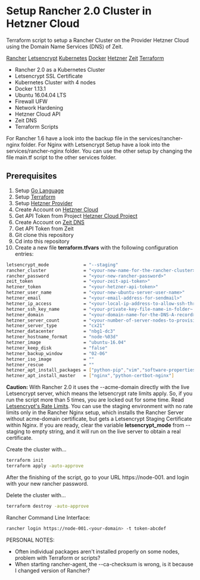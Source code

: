 # Setup Rancher 2.0 Cluster in Hetzner Cloud

Terraform script to setup a Rancher Cluster on the Provider Hetzner Cloud using the Domain Name Services (DNS) of Zeit.

[Rancher](https://rancher.com/)
[Letsencrypt](https://letsencrypt.org/)
[Kubernetes](https://kubernetes.io/)
[Docker](https://www.docker.com/)
[Hetzner](https://www.hetzner.de)
[Zeit](https://zeit.co/world)
[Terraform](https://www.terraform.io)

* Rancher 2.0 as a Kubernetes Cluster
* Letsencrypt SSL Certificate
* Kubernetes Cluster with 4 nodes
* Docker 1.13.1
* Ubuntu 16.04.04 LTS
* Firewall UFW
* Network Hardening
* Hetzner Cloud API
* Zeit DNS 
* Terraform Scripts

For Rancher 1.6 have a look into the backup file in the services/rancher-nginx folder.
For Nginx with Letsencrypt Setup have a look into the services/rancher-nginx folder.
You can use the other setup by changing the file main.tf script to the other services folder.

## Prerequisites

1. Setup [Go Language](https://golang.org/)
2. Setup [Terraform](https://www.terraform.io/downloads.html)
3. Setup [Hetzner Provider](https://github.com/hetznercloud/terraform-provider-hcloud)
4. Create Account on [Hetzner Cloud](https://www.hetzner.de/cloud)
5. Get API Token from Project [Hetzner Cloud Project](https://console.hetzner.cloud)
6. Create Account on [Zeit DNS](https://zeit.co/account)
7. Get API Token from Zeit
8. Git clone this repository
9. Cd into this repository
10. Create a new file **terraform.tfvars** with the following configuration entries:

```bash
letsencrypt_mode             = "--staging"
rancher_cluster              = "<your-new-name-for-the-rancher-cluster>"
rancher_password             = "<your-new-rancher-password>"
zeit_token                   = "<your-zeit-api-token>"
hetzner_token                = "<your-hetzner-api-token>"
hetzner_user_name            = "<your-new-ubuntu-server-user-name>"
hetzner_email                = "<your-email-address-for-sendmail>"
hetzner_ip_access            = "<your-local-ip-address-to-allow-ssh-through-ubuntu-server-firewall>"
hetzner_ssh_key_name         = "<your-private-key-file-name-in-folder~./ssh/>"
hetzner_domain               = "<your-domain-name-for-the-DNS-A-record>"
hetzner_server_count         = "<your-number-of-server-nodes-to-provision>"
hetzner_server_type          = "cx21"
hetzner_datacenter           = "nbg1-dc3"
hetzner_hostname_format      = "node-%03d"
hetzner_image                = "ubuntu-16.04"
hetzner_keep_disk            = "false"
hetzner_backup_window        = "02-06"
hetzner_iso_image            = ""
hetzner_rescue               = ""
hetzner_apt_install_packages = ["python-pip","vim","software-properties-common","ufw","ceph-common","nfs-common","jq","tmux"]
hetzner_apt_install_master   = ["nginx","python-certbot-nginx"]
```

**Caution:** With Rancher 2.0 it uses the --acme-domain directly with the live Letsencrypt server, which means the letsencrypt rate limits apply. So, if you run the script more than 5 times, you are locked out for some time. Read [Letsencrypt's Rate Limits](https://letsencrypt.org/docs/rate-limits/). You can use the staging environment with no rate limits only in the Rancher Nginx setup, which installs the Rancher Server without acme-domain certificate, but gets a Letsencrypt Staging Certificate within Nginx. If you are ready, clear the variable **letsencrypt_mode** from --staging to empty string, and it will run on the live server to obtain a real certificate.

Create the cluster with...
```bash
terraform init
terraform apply -auto-approve
```

After the finishing of the script, go to your URL https://node-001.<your-domain> and login with your new rancher password.

Delete the cluster with...
```bash
terraform destroy -auto-approve
```

Rancher Command Line Interface:
```bash
rancher login https://node-001.<your-domain> -t token-abcdef
```


PERSONAL NOTES:
- Often individual packages aren't installed properly on some nodes, problem with Terraform or scripts?
- When starting rancher-agent, the --ca-checksum is wrong, is it because I changed version of Rancher?
